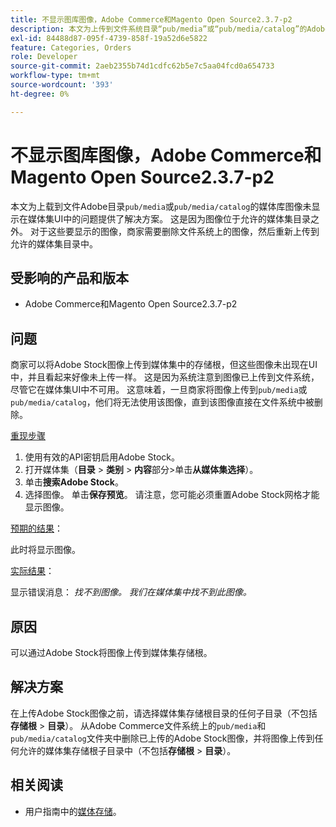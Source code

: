```yaml
---
title: 不显示图库图像，Adobe Commerce和Magento Open Source2.3.7-p2
description: 本文为上传到文件系统目录“pub/media”或“pub/media/catalog”的Adobe库图像未显示在Media Gallery UI中的问题提供了解决方案。 这是因为图像位于允许的媒体集目录之外。 对于这些要显示的图像，商家需要删除文件系统上的图像，然后重新上传到允许的媒体集目录中。
exl-id: 84488d87-095f-4739-858f-19a52d6e5822
feature: Categories, Orders
role: Developer
source-git-commit: 2aeb2355b74d1cdfc62b5e7c5aa04fcd0a654733
workflow-type: tm+mt
source-wordcount: '393'
ht-degree: 0%

---
```


# 不显示图库图像，Adobe Commerce和Magento Open Source2.3.7-p2

本文为上载到文件Adobe目录`pub/media`或`pub/media/catalog`的媒体库图像未显示在媒体集UI中的问题提供了解决方案。 这是因为图像位于允许的媒体集目录之外。 对于这些要显示的图像，商家需要删除文件系统上的图像，然后重新上传到允许的媒体集目录中。

## 受影响的产品和版本

* Adobe Commerce和Magento Open Source2.3.7-p2


## 问题

商家可以将Adobe Stock图像上传到媒体集中的存储根，但这些图像未出现在UI中，并且看起来好像未上传一样。 这是因为系统注意到图像已上传到文件系统，尽管它在媒体集UI中不可用。 这意味着，一旦商家将图像上传到`pub/media`或`pub/media/catalog`，他们将无法使用该图像，直到该图像直接在文件系统中被删除。

<u>重现步骤</u>

1. 使用有效的API密钥启用Adobe Stock。
1. 打开媒体集（**目录** > **类别** > **内容**&#x200B;部分>单击&#x200B;**从媒体集选择**）。
1. 单击&#x200B;**搜索Adobe Stock**。
1. 选择图像。 单击&#x200B;**保存预览**。 请注意，您可能必须重置Adobe Stock网格才能显示图像。

<u>预期的结果</u>：

此时将显示图像。

<u>实际结果</u>：

显示错误消息： *找不到图像。 我们在媒体集中找不到此图像。*

## 原因

可以通过Adobe Stock将图像上传到媒体集存储根。

## 解决方案

在上传Adobe Stock图像之前，请选择媒体集存储根目录的任何子目录（不包括&#x200B;**存储根** > **目录**）。
从Adobe Commerce文件系统上的`pub/media`和`pub/media/catalog`文件夹中删除已上传的Adobe Stock图像，并将图像上传到任何允许的媒体集存储根子目录中（不包括&#x200B;**存储根** > **目录**）。

## 相关阅读

* 用户指南中的[媒体存储](https://experienceleague.adobe.com/en/docs/commerce-admin/content-design/wysiwyg/storage/media-storage)。

